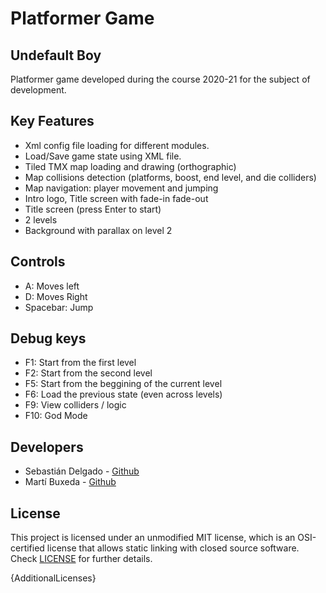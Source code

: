 # Platformer Game

## Undefault Boy

Platformer game developed during the course 2020-21 for the subject of development.

## Key Features

 - Xml config file loading for different modules.
 - Load/Save game state using XML file.
 - Tiled TMX map loading and drawing (orthographic)
 - Map collisions detection (platforms, boost, end level, and die colliders)
 - Map navigation: player movement and jumping
 - Intro logo, Title screen with fade-in fade-out
 - Title screen (press Enter to start)
 - 2 levels
 - Background with parallax on level 2
 
## Controls

 - A: Moves left
 - D: Moves Right
 - Spacebar: Jump
 
 ## Debug keys
 
 - F1: Start from the first level
 - F2: Start from the second level
 - F5: Start from the beggining of the current level
 - F6: Load the previous state (even across levels)
 - F9: View colliders / logic
 - F10: God Mode

## Developers

 - Sebastián Delgado - [Github](https://github.com/Vinskky)
 - Martí Buxeda - [Github](https://github.com/BooStarGamer)


## License

This project is licensed under an unmodified MIT license, which is an OSI-certified license that allows static linking with closed source software. Check [LICENSE](LICENSE) for further details.

{AdditionalLicenses}
